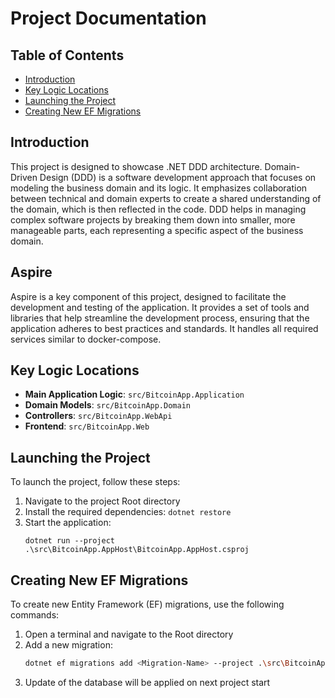 # Project Documentation

## Table of Contents
- [Introduction](#introduction)
- [Key Logic Locations](#key-logic-locations)
- [Launching the Project](#launching-the-project)
- [Creating New EF Migrations](#creating-new-ef-migrations)

## Introduction
This project is designed to showcase .NET DDD architecture. Domain-Driven Design (DDD) is a software development approach that focuses on modeling the business domain and its logic. It emphasizes collaboration between technical and domain experts to create a shared understanding of the domain, which is then reflected in the code. DDD helps in managing complex software projects by breaking them down into smaller, more manageable parts, each representing a specific aspect of the business domain.

## Aspire
Aspire is a key component of this project, designed to facilitate the development and testing of the application. It provides a set of tools and libraries that help streamline the development process, ensuring that the application adheres to best practices and standards. It handles all required services similar to docker-compose.


## Key Logic Locations
- **Main Application Logic**: `src/BitcoinApp.Application`
- **Domain Models**: `src/BitcoinApp.Domain`
- **Controllers**: `src/BitcoinApp.WebApi`
- **Frontend**: `src/BitcoinApp.Web`

## Launching the Project
To launch the project, follow these steps:
1. Navigate to the project Root directory
2. Install the required dependencies:
    ```dotnet restore```
3. Start the application:
    ```
    dotnet run --project .\src\BitcoinApp.AppHost\BitcoinApp.AppHost.csproj 
    ```

## Creating New EF Migrations
To create new Entity Framework (EF) migrations, use the following commands:
1. Open a terminal and navigate to the Root directory
2. Add a new migration:
    ```sh
    dotnet ef migrations add <Migration-Name> --project .\src\BitcoinApp.Infrastructure\ --startup-project .\src\BitcoinApp.AppHost\
    ```
3. Update of the database will be applied on next project start